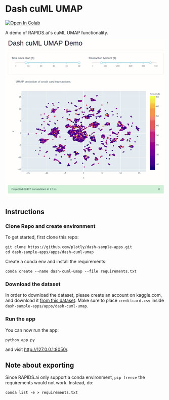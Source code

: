 # Dash cuML UMAP
[![Open In Colab](https://colab.research.google.com/assets/colab-badge.svg)](https://colab.research.google.com/github/plotly/dash-sample-apps/blob/master/apps/dash-cuml-umap/ColabDemo.ipynb)

A demo of RAPIDS.ai's cuML UMAP functionality.

![demo](demo.gif)

## Instructions

### Clone Repo and create environment
To get started, first clone this repo:
```
git clone https://github.com/plotly/dash-sample-apps.git
cd dash-sample-apps/apps/dash-cuml-umap
```

Create a conda env and install the requirements:
```
conda create --name dash-cuml-umap --file requirements.txt
```


### Download the dataset

In order to download the dataset, please create an account on kaggle.com, and download it [from this dataset](https://www.kaggle.com/mlg-ulb/creditcardfraud). Make sure to place `creditcard.csv` inside `dash-sample-apps/apps/dash-cuml-umap`.

### Run the app

You can now run the app:
```
python app.py
```

and visit http://127.0.0.1:8050/.

## Note about exporting

Since RAPIDS.ai only support a conda environment, `pip freeze` the requirements would not work. Instead, do:
```
conda list -e > requirements.txt
```
